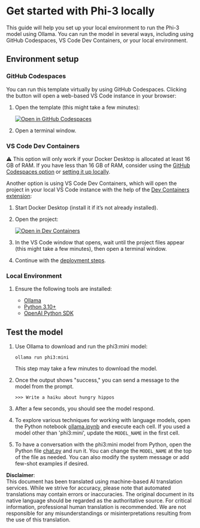 # Get started with Phi-3 locally

This guide will help you set up your local environment to run the Phi-3 model using Ollama. You can run the model in several ways, including using GitHub Codespaces, VS Code Dev Containers, or your local environment.

## Environment setup

### GitHub Codespaces

You can run this template virtually by using GitHub Codespaces. Clicking the button will open a web-based VS Code instance in your browser:

1. Open the template (this might take a few minutes):

    [![Open in GitHub Codespaces](https://github.com/codespaces/badge.svg)](https://codespaces.new/microsoft/phi-3cookbook)

2. Open a terminal window.

### VS Code Dev Containers

⚠️ This option will only work if your Docker Desktop is allocated at least 16 GB of RAM. If you have less than 16 GB of RAM, consider using the [GitHub Codespaces option](../../../../../md/01.Introduction/01) or [setting it up locally](../../../../../md/01.Introduction/01).

Another option is using VS Code Dev Containers, which will open the project in your local VS Code instance with the help of the [Dev Containers extension](https://marketplace.visualstudio.com/items?itemName=ms-vscode-remote.remote-containers):

1. Start Docker Desktop (install it if it’s not already installed).
2. Open the project:

    [![Open in Dev Containers](https://img.shields.io/static/v1?style=for-the-badge&label=Dev%20Containers&message=Open&color=blue&logo=visualstudiocode)](https://vscode.dev/redirect?url=vscode://ms-vscode-remote.remote-containers/cloneInVolume?url=https://github.com/microsoft/phi-3cookbook)

3. In the VS Code window that opens, wait until the project files appear (this might take a few minutes), then open a terminal window.
4. Continue with the [deployment steps](../../../../../md/01.Introduction/01).

### Local Environment

1. Ensure the following tools are installed:

    * [Ollama](https://ollama.com/)
    * [Python 3.10+](https://www.python.org/downloads/)
    * [OpenAI Python SDK](https://pypi.org/project/openai/)

## Test the model

1. Use Ollama to download and run the phi3:mini model:

    ```shell
    ollama run phi3:mini
    ```

    This step may take a few minutes to download the model.

2. Once the output shows "success," you can send a message to the model from the prompt.

    ```shell
    >>> Write a haiku about hungry hippos
    ```

3. After a few seconds, you should see the model respond.

4. To explore various techniques for working with language models, open the Python notebook [ollama.ipynb](../../../../../code/01.Introduce/ollama.ipynb) and execute each cell. If you used a model other than 'phi3:mini', update the `MODEL_NAME` in the first cell.

5. To have a conversation with the phi3:mini model from Python, open the Python file [chat.py](../../../../../code/01.Introduce/chat.py) and run it. You can change the `MODEL_NAME` at the top of the file as needed. You can also modify the system message or add few-shot examples if desired.

**Disclaimer**:  
This document has been translated using machine-based AI translation services. While we strive for accuracy, please note that automated translations may contain errors or inaccuracies. The original document in its native language should be regarded as the authoritative source. For critical information, professional human translation is recommended. We are not responsible for any misunderstandings or misinterpretations resulting from the use of this translation.
